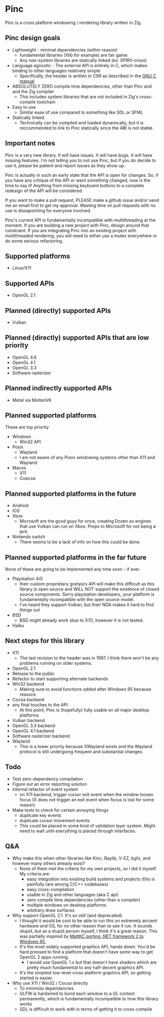 # Pinc

Pinc is a cross platform windowing / rendering library written in Zig.

## Pinc design goals
- Lightweight - minimal dependencies (within reason)
    - fundamental libraries (Xlib for example) are fair game
    - Any non-system libraries are statically linked (ex: SPIRV-cross)
- Language agnostic - The external API is entirely in C, which makes binding to other languages relatively simple
    - Specifically, the header is written in C99 as described in the [GNU C manual](https://www.gnu.org/software/gnu-c-manual/gnu-c-manual.html)
- ABSOLUTELY ZERO compile time dependencies, other than Pinc and and the Zig compiler
    - This includes system libraries that are not included in Zig's cross-compile toolchain
- Easy to use
    - Similar ease of use compared to something like SDL or SFML
- Statically linked
    - Technically can be compiled and loaded dynamically, but it is reccommended to link to Pinc statically since the ABI is not stable.

## Important notes

Pinc is a very new library. It will have issues. It will have bugs. It will have missing features. I'm not telling you to not use Pinc, but if you do decide to use it, please be patient and report issues as they show up.

Pinc is actually in such an early state that the API is open for changes. So, if you have any critique of the API or want something changed, now is the time to say it! Anything from missing keyboard buttons to a complete redesign of the API will be considered.

If you want to make a pull request, PLEASE make a github issue and/or send me an email first to get my approval. Wasting time on pull requests with no use is dissapointing for everyone involved.

Pinc's current API is fundamentally incompatible with multithreading at the moment. If you are building a new project with Pinc, design around that constraint. If you are integrating Pinc into an existing project with multithreaded rendering, you will need to either use a mutex everywhere or do some serious refactoring.

## Supported platforms
- Linux/X11

## Supported APIs
- OpenGL 2.1

## Planned (directly) supported APIs
- Vulkan

## Planned (directly) supported APIs that are low priority
- OpenGL 4.6
- OpenGL 4.1
- OpenGL 3.3
- Software rasterizer

## Planned indirectly supported APIs
- Metal via MoltenVK

## Planned supported platforms
These are top priority
- Windows
    - Win32 API
- Posix
    - Wayland
    - I am not aware of any Posix windowing systems other than X11 and Wayland
- Macos
    - X11
    - Coacoa

## Planned supported platforms in the future
- Andriod
- IOS
- Xbox
    - Microsoft are the good guys for once, creating Dozen so engines that use Vulkan can run on Xbox. Props to Microsoft for not being a jerk.
- Nintendo switch
    - There seems to be a lack of info on how this could be done.

## Planned supported platforms in the far future
None of these are going to be implemented any time soon - if ever.
- Playstation 4/5
    - their custom proprietary grahpics API will make this difficult as this library is open source and WILL NOT support the existence of closed source components. Sorry playstation developers, your platform is fundamentally incompatible with the open source model.
    - I've heard they support Vulkan, but their NDA makes it hard to find things out
- BSD
    - BSD might already work (due to X11), however it is not tested.
- Haiku

## Next steps for this library
- X11
    - The last revision to the header was in 1997. I think there won't be any problems running on older systems.
- OpenGL 2.1
- Release to the public
- Refactor to start supporting alternate backends
- Win32 backend
    - Making sure to avoid functions added after Windows 95 because reasons
- Cocoa backend
- any final touches to the API
    - At this point, Pinc is (hopefully) fully usable on all major desktop platforms
- Vulkan backend
- OpenGL 3.3 backend
- OpenGL 4.1 backend
- Software rasterizer backend
- Wayland
    - This is a lower priority because XWayland exists and the Wayland protocol is still undergoing frequent and substantial changes.

## Todo
- Test zero-dependency compilation
- Figure out an error reporting solution
- internal refactor of event system
    - on X11 backend, trigger cursor exit event when the window looses focus (X does not trigger an exit event when focus is lost for some reason)
- Make tests to check for certain annoying things
    - duplicate key events
    - duplicate cursor movement events
    - This could be placed in some kind of validation layer system. Might need to wait until everything is placed through interfaces.

## Q&A
- Why make this when other libraries like Kinc, Raylib, V-EZ, bgfx, and however many others already exist?
    - None of them met the criteria for my own projects, so I did it myself. My criteria are:
        - easy integration into existing build systems and projects (this is painfully rare among C/C++ codebases)
        - easy cross-compilation
        - usable in Zig and other languages (aka C api)
        - zero compile time dependencies (other than a compiler)
        - multiple windows on desktop platforms
        - arbitrary draw surfaces
- Why support OpenGL 2.1. It's so old! (and deprecated)
    - I thought it would be cool to be able to run this on extremely ancient hardware and OS, for no other reason than to see it run. It sounds stupid, but as a stupid person myself, I think it's a great reason. This was partially inspired by [MattKC porting .NET framework 2 to Windows 95.](https://www.youtube.com/watch?v=CTUMNtKQLl8)
    - It's the most widely supported graphics API, hands down. You'd be hard pressed to find a platform that doesn't have some way to get OpenGL 2 apps running.
        - I would use OpenGL 1.x but that doesn't have shaders which are pretty much fundamental to any half-decent graphics API.
    - It's the simplest low-level cross platform graphics API, so getting started is easier.
- Why use X11 / Win32 / Cocoa directly
    - To minimize dependencies
    - GLFW is hardwired to bond each window to a GL context permanently, which is fundamentally incompatible to how this library works
    - SDL is difficult to work with in terms of getting it to cross-compile
